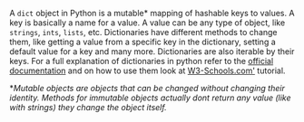 A `dict` object in Python is a mutable\* mapping of hashable keys to values. A key is basically a name for a value. A value can be any type of object, like `strings`, `ints`, `lists`, etc. Dictionaries have different methods to change them, like getting a value from a specific key in the dictionary, setting a default value for a key and many more. Dictionaries are also iterable by their keys. For a full explanation of dictionaries in python refer to the [official documentation][docs] and on how to use them look at [W3-Schools.com'][how-to] tutorial.

\*_Mutable objects are objects that can be changed without changing their identity. Methods for immutable objects actually dont return any value (like with strings) they change the object itself._

[docs]:https://docs.python.org/3/tutorial/datastructures.html#dictionaries
[how-to]:https://www.w3schools.com/python/python_dictionaries.asp